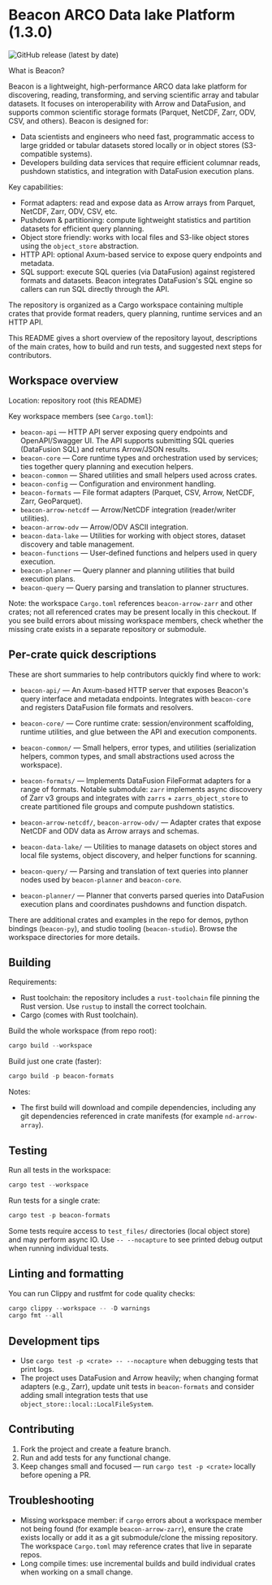 # Beacon ARCO Data lake Platform (1.3.0)

![GitHub release (latest by date)](https://img.shields.io/github/v/release/maris-development/beacon)

What is Beacon?

Beacon is a lightweight, high-performance ARCO data lake platform for discovering, reading, transforming, and serving scientific array and tabular datasets. It focuses on interoperability with Arrow and DataFusion, and supports common scientific storage formats (Parquet, NetCDF, Zarr, ODV, CSV, and others). Beacon is designed for:

- Data scientists and engineers who need fast, programmatic access to large gridded or tabular datasets stored locally or in object stores (S3-compatible systems).
- Developers building data services that require efficient columnar reads, pushdown statistics, and integration with DataFusion execution plans.

Key capabilities:

- Format adapters: read and expose data as Arrow arrays from Parquet, NetCDF, Zarr, ODV, CSV, etc.
- Pushdown & partitioning: compute lightweight statistics and partition datasets for efficient query planning.
- Object store friendly: works with local files and S3-like object stores using the `object_store` abstraction.
- HTTP API: optional Axum-based service to expose query endpoints and metadata.
- SQL support: execute SQL queries (via DataFusion) against registered formats and datasets. Beacon integrates DataFusion's SQL engine so callers can run SQL directly through the API.

The repository is organized as a Cargo workspace containing multiple crates that provide format readers, query planning, runtime services and an HTTP API.

This README gives a short overview of the repository layout, descriptions of the main crates, how to build and run tests, and suggested next steps for contributors.

## Workspace overview

Location: repository root (this README)

Key workspace members (see `Cargo.toml`):

- `beacon-api` — HTTP API server exposing query endpoints and OpenAPI/Swagger UI. The API supports submitting SQL queries (DataFusion SQL) and returns Arrow/JSON results.
- `beacon-core` — Core runtime types and orchestration used by services; ties together query planning and execution helpers.
- `beacon-common` — Shared utilities and small helpers used across crates.
- `beacon-config` — Configuration and environment handling.
- `beacon-formats` — File format adapters (Parquet, CSV, Arrow, NetCDF, Zarr, GeoParquet).
- `beacon-arrow-netcdf` — Arrow/NetCDF integration (reader/writer utilities).
- `beacon-arrow-odv` — Arrow/ODV ASCII integration.
- `beacon-data-lake` — Utilities for working with object stores, dataset discovery and table management.
- `beacon-functions` — User-defined functions and helpers used in query execution.
- `beacon-planner` — Query planner and planning utilities that build execution plans.
- `beacon-query` — Query parsing and translation to planner structures.

Note: the workspace `Cargo.toml` references `beacon-arrow-zarr` and other crates; not all referenced crates may be present locally in this checkout. If you see build errors about missing workspace members, check whether the missing crate exists in a separate repository or submodule.

## Per-crate quick descriptions

These are short summaries to help contributors quickly find where to work:

- `beacon-api/` — An Axum-based HTTP server that exposes Beacon's query interface and metadata endpoints. Integrates with `beacon-core` and registers DataFusion file formats and resolvers.

- `beacon-core/` — Core runtime crate: session/environment scaffolding, runtime utilities, and glue between the API and execution components.

- `beacon-common/` — Small helpers, error types, and utilities (serialization helpers, common types, and small abstractions used across the workspace).

- `beacon-formats/` — Implements DataFusion FileFormat adapters for a range of formats. Notable submodule: `zarr` implements async discovery of Zarr v3 groups and integrates with `zarrs` + `zarrs_object_store` to create partitioned file groups and compute pushdown statistics.

- `beacon-arrow-netcdf/`, `beacon-arrow-odv/` — Adapter crates that expose NetCDF and ODV data as Arrow arrays and schemas.

- `beacon-data-lake/` — Utilities to manage datasets on object stores and local file systems, object discovery, and helper functions for scanning.

- `beacon-query/` — Parsing and translation of text queries into planner nodes used by `beacon-planner` and `beacon-core`.

- `beacon-planner/` — Planner that converts parsed queries into DataFusion execution plans and coordinates pushdowns and function dispatch.

There are additional crates and examples in the repo for demos, python bindings (`beacon-py`), and studio tooling (`beacon-studio`). Browse the workspace directories for more details.

## Building

Requirements:

- Rust toolchain: the repository includes a `rust-toolchain` file pinning the Rust version. Use `rustup` to install the correct toolchain.
- Cargo (comes with Rust toolchain).

Build the whole workspace (from repo root):

```powershell
cargo build --workspace
```

Build just one crate (faster):

```powershell
cargo build -p beacon-formats
```

Notes:

- The first build will download and compile dependencies, including any git dependencies referenced in crate manifests (for example `nd-arrow-array`).

## Testing

Run all tests in the workspace:

```powershell
cargo test --workspace
```

Run tests for a single crate:

```powershell
cargo test -p beacon-formats
```

Some tests require access to `test_files/` directories (local object store) and may perform async IO. Use `-- --nocapture` to see printed debug output when running individual tests.

## Linting and formatting

You can run Clippy and rustfmt for code quality checks:

```powershell
cargo clippy --workspace -- -D warnings
cargo fmt --all
```

## Development tips

- Use `cargo test -p <crate> -- --nocapture` when debugging tests that print logs.
- The project uses DataFusion and Arrow heavily; when changing format adapters (e.g., Zarr), update unit tests in `beacon-formats` and consider adding small integration tests that use `object_store::local::LocalFileSystem`.

## Contributing

1. Fork the project and create a feature branch.
2. Run and add tests for any functional change.
3. Keep changes small and focused — run `cargo test -p <crate>` locally before opening a PR.

## Troubleshooting

- Missing workspace member: if `cargo` errors about a workspace member not being found (for example `beacon-arrow-zarr`), ensure the crate exists locally or add it as a git submodule/clone the missing repository. The workspace `Cargo.toml` may reference crates that live in separate repos.
- Long compile times: use incremental builds and build individual crates when working on a small change.

